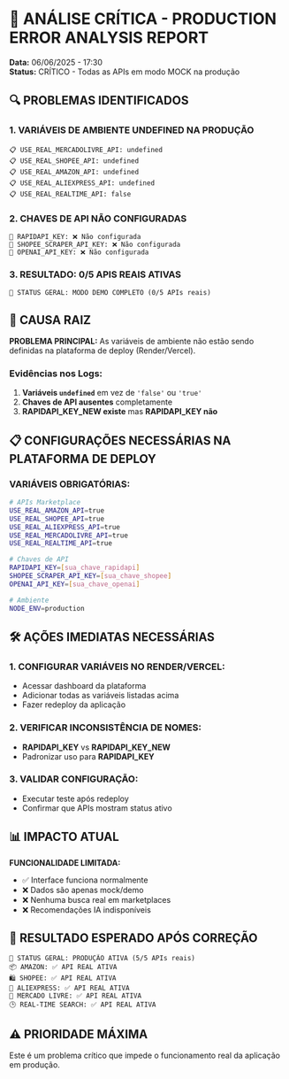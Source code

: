 # 🚨 ANÁLISE CRÍTICA - PRODUCTION ERROR ANALYSIS REPORT
**Data:** 06/06/2025 - 17:30  
**Status:** CRÍTICO - Todas as APIs em modo MOCK na produção

## 🔍 PROBLEMAS IDENTIFICADOS

### 1. **VARIÁVEIS DE AMBIENTE UNDEFINED NA PRODUÇÃO**
```
📋 USE_REAL_MERCADOLIVRE_API: undefined
📋 USE_REAL_SHOPEE_API: undefined  
📋 USE_REAL_AMAZON_API: undefined
📋 USE_REAL_ALIEXPRESS_API: undefined
📋 USE_REAL_REALTIME_API: false
```

### 2. **CHAVES DE API NÃO CONFIGURADAS**
```
🔑 RAPIDAPI_KEY: ❌ Não configurada
🔑 SHOPEE_SCRAPER_API_KEY: ❌ Não configurada  
🔑 OPENAI_API_KEY: ❌ Não configurada
```

### 3. **RESULTADO: 0/5 APIS REAIS ATIVAS**
```
🔧 STATUS GERAL: MODO DEMO COMPLETO (0/5 APIs reais)
```

## 🎯 CAUSA RAIZ

**PROBLEMA PRINCIPAL:** As variáveis de ambiente não estão sendo definidas na plataforma de deploy (Render/Vercel).

### Evidências nos Logs:
1. **Variáveis `undefined`** em vez de `'false'` ou `'true'`
2. **Chaves de API ausentes** completamente
3. **RAPIDAPI_KEY_NEW existe** mas **RAPIDAPI_KEY não**

## 📋 CONFIGURAÇÕES NECESSÁRIAS NA PLATAFORMA DE DEPLOY

### **VARIÁVEIS OBRIGATÓRIAS:**
```bash
# APIs Marketplace
USE_REAL_AMAZON_API=true
USE_REAL_SHOPEE_API=true  
USE_REAL_ALIEXPRESS_API=true
USE_REAL_MERCADOLIVRE_API=true
USE_REAL_REALTIME_API=true

# Chaves de API
RAPIDAPI_KEY=[sua_chave_rapidapi]
SHOPEE_SCRAPER_API_KEY=[sua_chave_shopee] 
OPENAI_API_KEY=[sua_chave_openai]

# Ambiente
NODE_ENV=production
```

## 🛠️ AÇÕES IMEDIATAS NECESSÁRIAS

### **1. CONFIGURAR VARIÁVEIS NO RENDER/VERCEL:**
- Acessar dashboard da plataforma
- Adicionar todas as variáveis listadas acima
- Fazer redeploy da aplicação

### **2. VERIFICAR INCONSISTÊNCIA DE NOMES:**
- **RAPIDAPI_KEY** vs **RAPIDAPI_KEY_NEW**
- Padronizar uso para **RAPIDAPI_KEY**

### **3. VALIDAR CONFIGURAÇÃO:**
- Executar teste após redeploy
- Confirmar que APIs mostram status ativo

## 📊 IMPACTO ATUAL

**FUNCIONALIDADE LIMITADA:**
- ✅ Interface funciona normalmente
- ❌ Dados são apenas mock/demo
- ❌ Nenhuma busca real em marketplaces
- ❌ Recomendações IA indisponíveis

## 🎯 RESULTADO ESPERADO APÓS CORREÇÃO

```
🔧 STATUS GERAL: PRODUÇÃO ATIVA (5/5 APIs reais)
📦 AMAZON: ✅ API REAL ATIVA
🛍️ SHOPEE: ✅ API REAL ATIVA  
🛒 ALIEXPRESS: ✅ API REAL ATIVA
🏪 MERCADO LIVRE: ✅ API REAL ATIVA
🕒 REAL-TIME SEARCH: ✅ API REAL ATIVA
```

## ⚠️ PRIORIDADE MÁXIMA
Este é um problema crítico que impede o funcionamento real da aplicação em produção.
